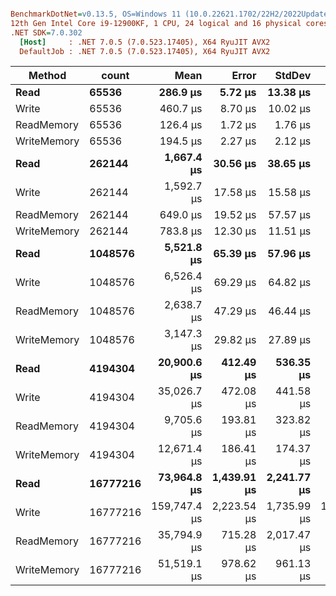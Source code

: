 ``` ini

BenchmarkDotNet=v0.13.5, OS=Windows 11 (10.0.22621.1702/22H2/2022Update/SunValley2)
12th Gen Intel Core i9-12900KF, 1 CPU, 24 logical and 16 physical cores
.NET SDK=7.0.302
  [Host]     : .NET 7.0.5 (7.0.523.17405), X64 RyuJIT AVX2
  DefaultJob : .NET 7.0.5 (7.0.523.17405), X64 RyuJIT AVX2


```
|      Method |    count |         Mean |       Error |      StdDev |       Median |     Gen0 |     Gen1 |     Gen2 |   Allocated |
|------------ |--------- |-------------:|------------:|------------:|-------------:|---------:|---------:|---------:|------------:|
|        **Read** |    **65536** |     **286.9 μs** |     **5.72 μs** |    **13.38 μs** |     **287.6 μs** | **333.0078** | **333.0078** | **333.0078** |   **1398588 B** |
|       Write |    65536 |     460.7 μs |     8.70 μs |    10.02 μs |     456.9 μs | 166.0156 | 166.0156 | 166.0156 |    700548 B |
|  ReadMemory |    65536 |     126.4 μs |     1.72 μs |     1.76 μs |     126.0 μs | 189.9414 | 189.9414 | 189.9414 |    699225 B |
| WriteMemory |    65536 |     194.5 μs |     2.27 μs |     2.12 μs |     194.8 μs |        - |        - |        - |        64 B |
|        **Read** |   **262144** |   **1,667.4 μs** |    **30.56 μs** |    **38.65 μs** |   **1,662.6 μs** | **400.3906** | **400.3906** | **400.3906** |   **5592910 B** |
|       Write |   262144 |   1,592.7 μs |    17.58 μs |    15.58 μs |   1,591.3 μs | 281.2500 | 281.2500 | 281.2500 |   2797580 B |
|  ReadMemory |   262144 |     649.0 μs |    19.52 μs |    57.57 μs |     651.4 μs | 233.3984 | 233.3984 | 233.3984 |   2796386 B |
| WriteMemory |   262144 |     783.8 μs |    12.30 μs |    11.51 μs |     781.7 μs |        - |        - |        - |        65 B |
|        **Read** |  **1048576** |   **5,521.8 μs** |    **65.39 μs** |    **57.96 μs** |   **5,537.6 μs** | **296.8750** | **296.8750** | **296.8750** |  **22370099 B** |
|       Write |  1048576 |   6,526.4 μs |    69.29 μs |    64.82 μs |   6,531.1 μs | 156.2500 | 156.2500 | 156.2500 |  11185680 B |
|  ReadMemory |  1048576 |   2,638.7 μs |    47.29 μs |    46.44 μs |   2,652.9 μs | 148.4375 | 148.4375 | 148.4375 |  11184970 B |
| WriteMemory |  1048576 |   3,147.3 μs |    29.82 μs |    27.89 μs |   3,149.7 μs |        - |        - |        - |        66 B |
|        **Read** |  **4194304** |  **20,900.6 μs** |   **412.49 μs** |   **536.35 μs** |  **20,781.8 μs** | **312.5000** | **312.5000** | **312.5000** |  **89478984 B** |
|       Write |  4194304 |  35,026.7 μs |   472.08 μs |   441.58 μs |  34,918.5 μs | 142.8571 | 142.8571 | 142.8571 |  44739513 B |
|  ReadMemory |  4194304 |   9,705.6 μs |   193.81 μs |   323.82 μs |   9,641.5 μs | 156.2500 | 156.2500 | 156.2500 |  44739412 B |
| WriteMemory |  4194304 |  12,671.4 μs |   186.41 μs |   174.37 μs |  12,610.2 μs |        - |        - |        - |        73 B |
|        **Read** | **16777216** |  **73,964.8 μs** | **1,439.91 μs** | **2,241.77 μs** |  **73,231.4 μs** |        **-** |        **-** |        **-** | **357914620 B** |
|       Write | 16777216 | 159,747.4 μs | 2,223.54 μs | 1,735.99 μs | 160,026.7 μs |        - |        - |        - | 178957452 B |
|  ReadMemory | 16777216 |  35,794.9 μs |   715.28 μs | 2,017.47 μs |  35,198.5 μs |        - |        - |        - | 178957166 B |
| WriteMemory | 16777216 |  51,519.1 μs |   978.62 μs |   961.13 μs |  51,207.7 μs |        - |        - |        - |       124 B |
